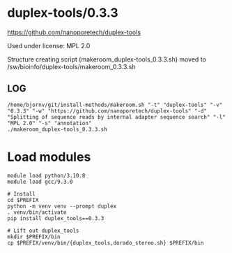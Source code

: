 duplex-tools/0.3.3
========================

<https://github.com/nanoporetech/duplex-tools>

Used under license:
MPL 2.0


Structure creating script (makeroom_duplex-tools_0.3.3.sh) moved to /sw/bioinfo/duplex-tools/makeroom_0.3.3.sh

LOG
---

    /home/bjornv/git/install-methods/makeroom.sh "-t" "duplex-tools" "-v" "0.3.3" "-w" "https://github.com/nanoporetech/duplex-tools" "-d" "Splitting of sequence reads by internal adapter sequence search" "-l" "MPL 2.0" "-s" "annotation"
    ./makeroom_duplex-tools_0.3.3.sh

   # Load modules
    module load python/3.10.8
    module load gcc/9.3.0

    # Install
    cd $PREFIX
    python -m venv venv --prompt duplex
    . venv/bin/activate
    pip install duplex_tools==0.3.3

    # Lift out duplex_tools
    mkdir $PREFIX/bin
    cp $PREFIX/venv/bin/{duplex_tools,dorado_stereo.sh} $PREFIX/bin
